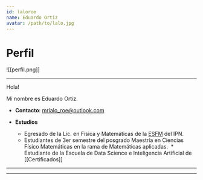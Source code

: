```yaml
---
id: laloroe
name: Eduardo Ortiz
avatar: /path/to/lalo.jpg
---
```

# Perfil

![[perfil.png]]

  

---

Hola!

Mi nombre es Eduardo Ortiz.  

* **Contacto**: mrlalo_roe@outlook.com

* **Estudios**
	* Egresado de la Lic. en Física y Matemáticas de la [ESFM](https://www.esfm.ipn.mx) del IPN.
	* Estudiantes de 3er semestre del posgrado Maestría en Ciencias Físico Matemáticas en la rama de Matemáticas aplicadas.
	 * Estudiante de la Escuela de Data Science e Inteligencia Artificial de  [[Certificados]]
  
---
---
